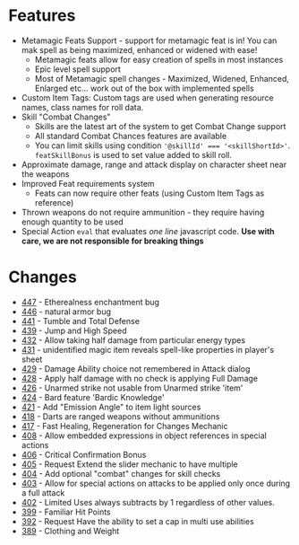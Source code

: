 # Features
- Metamagic Feats Support - support for metamagic feat is in! You can mak spell as being maximized, enhanced or widened with ease!
    - Metamagic feats allow for easy creation of spells in most instances
    - Epic level spell support
    - Most of Metamagic spell changes - Maximized, Widened, Enhanced, Enlarged etc... work out of the box with implemented spells
- Custom Item Tags: Custom tags are used when generating resource names, class names for roll data. 
- Skill "Combat Changes"
    - Skills are the latest art of the system to get Combat Change support
    - All standard Combat Chances features are available
    - You can limit skills using condition `'@skillId' === '<skillShortId>'`. `featSkillBonus` is used to set value added to skill roll.
- Approximate damage, range and attack display on character sheet near the weapons
- Improved Feat requirements system
    - Feats can now require other feats (using Custom Item Tags as reference)
- Thrown weapons do not require ammunition - they require having enough quantity to be used
- Special Action `eval` that evaluates *one line* javascript code. **Use with care, we are not responsible for breaking things**

# Changes
- [447](https://github.com/Rughalt/D35E/issues/447) - Etherealness enchantment bug 
- [446](https://github.com/Rughalt/D35E/issues/446) - natural armor bug 
- [441](https://github.com/Rughalt/D35E/issues/441) - Tumble and Total Defense 
- [439](https://github.com/Rughalt/D35E/issues/439) - Jump and High Speed 
- [432](https://github.com/Rughalt/D35E/issues/432) - Allow taking half damage from particular energy types 
- [431](https://github.com/Rughalt/D35E/issues/431) - unidentified magic item reveals spell-like properties in player's sheet 
- [429](https://github.com/Rughalt/D35E/issues/429) - Damage Ability choice not remembered in Attack dialog 
- [428](https://github.com/Rughalt/D35E/issues/428) - Apply half damage with no check is applying Full Damage 
- [426](https://github.com/Rughalt/D35E/issues/426) - Unarmed strike not usable from Unarmed strike 'item' 
- [424](https://github.com/Rughalt/D35E/issues/424) - Bard feature 'Bardic Knowledge' 
- [421](https://github.com/Rughalt/D35E/issues/421) - Add "Emission Angle" to item light sources 
- [418](https://github.com/Rughalt/D35E/issues/418) - Darts are ranged weapons without ammunitions 
- [417](https://github.com/Rughalt/D35E/issues/417) - Fast Healing, Regeneration for Changes Mechanic 
- [408](https://github.com/Rughalt/D35E/issues/408) - Allow embedded expressions in object references in special actions 
- [406](https://github.com/Rughalt/D35E/issues/406) - Critical Confirmation Bonus 
- [405](https://github.com/Rughalt/D35E/issues/405) - Request Extend the slider mechanic to have multiple 
- [404](https://github.com/Rughalt/D35E/issues/404) - Add optional "combat" changes for skill checks 
- [403](https://github.com/Rughalt/D35E/issues/403) - Allow for special actions on attacks to be applied only once during a full attack 
- [402](https://github.com/Rughalt/D35E/issues/402) - Limited Uses always subtracts by 1 regardless of other values. 
- [399](https://github.com/Rughalt/D35E/issues/399) - Familiar Hit Points 
- [392](https://github.com/Rughalt/D35E/issues/392) - Request Have the ability to set a cap in multi use abilities 
- [389](https://github.com/Rughalt/D35E/issues/389) - Clothing and Weight 
